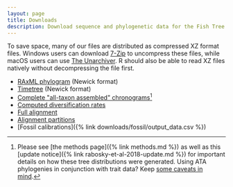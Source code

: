 ```yaml
---
layout: page
title: Downloads
description: Download sequence and phylogenetic data for the Fish Tree of Life
---
```


To save space, many of our files are distributed as compressed XZ format files. Windows users can download [7-Zip](http://www.7-zip.org/) to uncompress these files, while macOS users can use [The Unarchiver](https://theunarchiver.com/). R should also be able to read XZ files natively without decompressing the file first.

- [RAxML phylogram](actinopt_12k_raxml.tre.xz) (Newick format)
- [Timetree](actinopt_12k_treePL.tre.xz) (Newick format)
- [Complete "all-taxon assembled" chronograms](actinopt_full.trees.xz)[^1]
- [Computed diversification rates](tiprates.csv.xz)
- [Full alignment](final_alignment.phylip.xz)
- [Alignment partitions](final_alignment.partitions)
- [Fossil calibrations]({% link downloads/fossil/output_data.csv %})


[^1]: Please see [the methods page]({% link methods.md %}) as well as this [update notice]({% link rabosky-et-al-2018-update.md %}) for important details on how these tree distributions were generated. Using ATA phylogenies in conjunction with trait data? Keep [some caveats in mind](https://doi.org/10.1111/evo.12817).
